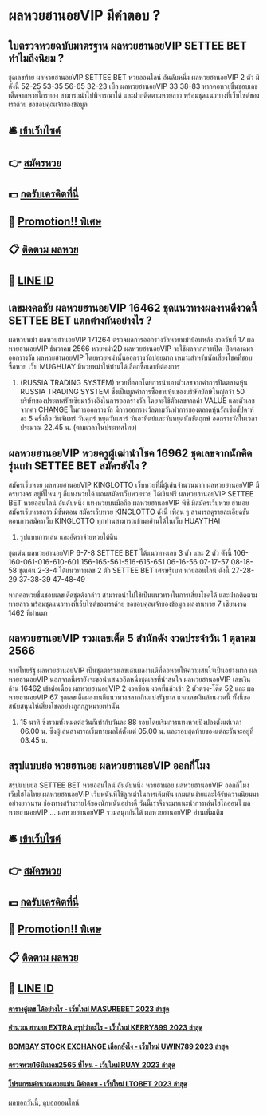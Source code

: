 # ผลหวยฮานอยVIP มีคำตอบ ?
## ใบตรวจหวยฉบับมาตรฐาน ผลหวยฮานอยVIP SETTEE BET ทำไมถึงนิยม ?
ชุดเลขท้าย ผลหวยฮานอยVIP SETTEE BET หวยออนไลน์ อันดับหนึ่ง ผลหวยฮานอยVIP 2 ตัว มีดังนี้
52-25
53-35
56-65
32-23
เบิ้ล ผลหวยฮานอยVIP 33
38-83
หากคอหวยชื่นชอบเลขเด็ดจากหวยไกรทอง สามารถนำไปพิจารณาได้ และฝากติดตามหวยลาว พร้อมชุดแนวทางที่เว็บไซต์ของเราด้วย
ขอขอบคุณเจ้าของข้อมูล


## 🛎 [เข้าเว็บไซต์](https://bit.ly/3BG5bNw)
## 👉 [สมัครหวย](https://bit.ly/3BG5bNw)
## 💵 [กดรับเครดิตที่นี่](https://bit.ly/3C3mvgS)
## 👑 [Promotion!! พิเศษ](https://bit.ly/3C3mvgS)
## 📋 [ติดตาม ผลหวย](https://bit.ly/3C3mvgS)
## 📱 [LINE ID](https://bit.ly/3C3mvgS)

## เลขมงคลชัย ผลหวยฮานอยVIP 16462 ชุดแนวทางผลงานดีงวดนี้ SETTEE BET แตกต่างกันอย่างไร ?
ผลหวยพม่า ผลหวยฮานอยVIP 171264 ตรวจผลการออกรางวัลหวยพม่าย้อนหลัง งวดวันที่ 17 ผลหวยฮานอยVIP ธันวาคม 2566 หวยพม่า2D ผลหวยฮานอยVIP จะใช้ผลจากการเปิด-ปิดตลาดมาออกรางวัล ผลหวยฮานอยVIP โดยหวยพม่านั้นออกรางวัลบ่อยมาก เหมาะสำหรับนักเสี่ยงโชคที่ชอบซื้อหวย เว็บ MUGHUAY มีหวยพม่าให้ท่านได้เลือกซื้อเลขที่ต้องการ
1. (RUSSIA TRADING SYSTEM) หวยที่ออกโดยการนำเอาตัวเลขจากค่าการปิดตลาดหุ้น RUSSIA TRADING SYSTEM ซึ่งเป็นมูลค่าการซื้อขายหุ้นของบริษัทยักษ์ใหญ่กว่า 50 บริษัทของประเทศรัสเซียมาอ้างอิงในการออกรางวัล โดยจะใช้ตัวเลขจากค่า VALUE และตัวเลขจากค่า CHANGE ในการออกรางวัล มีการออกรางวัลตามวันทำการของตลาดหุ้นรัสเซียสัปดาห์ละ 5 ครั้งคือ วันจันทร์ วันศุกร์ หยุดวันเสาร์ วันอาทิตย์และวันหยุดนักขัตฤกษ์ ออกรางวัลในเวลาประมาณ 22.45 น. (ตามเวลาในประเทศไทย)

## ผลหวยฮานอยVIP หวยครูผู้เฒ่านำโชค 16962 ชุดเลขจากนักคิดรุ่นเก๋า SETTEE BET สมัครยังไง ?
สมัครเว็บหวย ผลหวยฮานอยVIP KINGLOTTO เว็บหวยที่มี่ผู้เล่นจำนวนมาก ผลหวยฮานอยVIP มีครบวงจร อยู่ที่ไหน ๆ ก็แทงหวยได้ แถมสมัครเว็บหวยรวย ได้เงินฟรี ผลหวยฮานอยVIP SETTEE BET หวยออนไลน์ อันดับหนึ่ง แทงหวยบนมือถือ ผลหวยฮานอยVIP พีซี มีสมัครเว็บหวย ฮานอย สมัครเว็บหวยลาว มีขั้นตอน สมัครเว็บหวย KINGLOTTO ดังนี้
เพื่อน ๆ สามารถดูรายละเอียดขั้นตอนการสมัครเว็บ KINGLOTTO ทุกท่านสามารถเข้ามาอ่านได้ในเว็บ HUAYTHAI
1. รูปแบบการเล่น และอัตราจ่ายหวยใต้ดิน

ชุดเด่น ผลหวยฮานอยVIP 6-7-8 SETTEE BET ได้แนวทางเลข 3 ตัว และ 2 ตัว ดังนี้
106-160-061-016-610-601
156-165-561-516-615-651
06-16-56
07-17-57
08-18-58
ชุดเด่น 2-3-4 ได้แนวทางเลข 2 ตัว SETTEE BET เศรษฐีเบท หวยออนไลน์ ดังนี้
27-28-29
37-38-39
47-48-49

หากคอหวยชื่นชอบเลขเด็ดชุดดังกล่าว สามารถนำไปใช้เป็นแนวทางในการเสี่ยงโชคได้ และฝากติดตามหวยลาว พร้อมชุดแนวทางที่เว็บไซต์ของเราด้วย
ขอขอบคุณเจ้าของข้อมูล
ผลงานหวย 7 เซียนงวด 1462 ที่ผ่านมา

## ผลหวยฮานอยVIP รวมเลขเด็ด 5 สำนักดัง งวดประจำวัน 1 ตุลาคม 2566
หวยไทยรัฐ ผลหวยฮานอยVIP เป็นชุดตารางเลขเด่นผลงานดีที่คอหวยให้ความสนใจเป็นอย่างมาก ผลหวยฮานอยVIP นอกจากนี้เรายังจะขอนำเสนออีกหนึ่งชุดเลขที่น่าสนใจ ผลหวยฮานอยVIP เลขเงินล้าน 16462 เข้าต่อเนื่อง ผลหวยฮานอยVIP 2 งวดซ้อน งวดที่แล้วเข้า 2 ตัวตรง-โต๊ด 52 และ ผลหวยฮานอยVIP 67 ชุดเลขเด็ดผลงานดีแนวทางสลากกินแบ่งรัฐบาล แจกเลขเงินล้านงวดนี้ ทั้งนี้ขอสนับสนุนให้เสี่ยงโชคอย่างถูกกฎหมายเท่านั้น
1. 15 นาที ซึ่งรวมทั้งหมดต่อวันก็เท่ากับวันละ 88 รอบโดยเริ่มการแทงหวยปิงปองตั้งแต่เวลา 06.00 น. ซึ่งผู้เล่นสามารถเริ่มทายผลได้ตั้งแต่ 05.00 น. และรอบสุดท้ายของแต่ละวันจะอยู่ที่ 03.45 น.

## สรุปแบบย่อ หวยฮานอย ผลหวยฮานอยVIP ออกกี่โมง
สรุปแบบย่อ SETTEE BET หวยออนไลน์ อันดับหนึ่ง หวยฮานอย ผลหวยฮานอยVIP ออกกี่โมง เว็บไฮโลไทย ผลหวยฮานอยVIP เว็บพนันที่ใช้ลูกเต๋าในการเดิมพัน เกมเล่นง่ายและได้รับความนิยมมาอย่างยาวนาน ช่องทางสร้างรายได้ของนักพนันอย่างดี วันนี้เราจึงจะมาแนะนำการเล่นไฮโลออนไ ผลหวยฮานอยVIP … ผลหวยฮานอยVIP รวมสนุกกันได้ ผลหวยฮานอยVIP อ่านเพิ่มเติม

## 🛎 [เข้าเว็บไซต์](https://bit.ly/3BG5bNw)
## 👉 [สมัครหวย](https://bit.ly/3BG5bNw)
## 💵 [กดรับเครดิตที่นี่](https://bit.ly/3C3mvgS)
## 👑 [Promotion!! พิเศษ](https://bit.ly/3C3mvgS)
## 📋 [ติดตาม ผลหวย](https://bit.ly/3C3mvgS)
## 📱 [LINE ID](https://bit.ly/3C3mvgS)

#### [ตารางคู่เลข ได้อย่างไร - เว็บใหม่ MASUREBET 2023 ล่าสุด](https://atom.io/themes/ตารางคู่เลข%20ได้อย่างไร%20-%20เว็บใหม่%20masurebet%202023%20ล่าสุด)
#### [คำนวณ ฮานอย EXTRA สรุปว่าอะไร - เว็บใหม่ KERRY899 2023 ล่าสุด](https://atom.io/themes/คำนวณ%20ฮานอย%20extra%20สรุปว่าอะไร%20-%20เว็บใหม่%20kerry899%202023%20ล่าสุด)
#### [BOMBAY STOCK EXCHANGE เลือกยังไง - เว็บใหม่ UWIN789 2023 ล่าสุด](https://atom.io/themes/bombay%20stock%20exchange%20เลือกยังไง%20-%20เว็บใหม่%20uwin789%202023%20ล่าสุด)
#### [ตรวจหวย16มีนาคม2565 ที่ไหน - เว็บใหม่ RUAY 2023 ล่าสุด](https://atom.io/themes/ตรวจหวย16มีนาคม2565%20ที่ไหน%20-%20เว็บใหม่%20ruay%202023%20ล่าสุด)
#### [โปรแกรมคำนวณหวยแม่น มีคำตอบ - เว็บใหม่ LTOBET 2023 ล่าสุด](https://atom.io/themes/โปรแกรมคำนวณหวยแม่น%20มีคำตอบ%20-%20เว็บใหม่%20ltobet%202023%20ล่าสุด)

[ผลบอลวันนี้](https://siamsport.tv "ผลบอลวันนี้"), [ดูบอลออนไลน์](https://siamsport.tv/ดูบอลสด "ดูบอลออนไลน์")